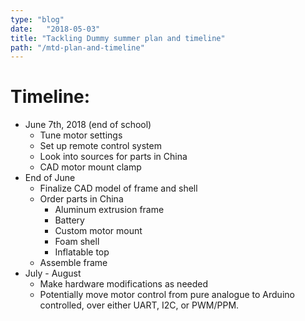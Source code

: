 ```yaml
---
type: "blog"
date:   "2018-05-03"
title: "Tackling Dummy summer plan and timeline"
path: "/mtd-plan-and-timeline"
---
```

# Timeline:

 - June 7th, 2018 (end of school)
    - Tune motor settings
    - Set up remote control system
    - Look into sources for parts in China
    - CAD motor mount clamp
- End of June
    - Finalize CAD model of frame and shell
    - Order parts in China
        - Aluminum extrusion frame
        - Battery
        - Custom motor mount
        - Foam shell
        - Inflatable top
    - Assemble frame
- July - August
    - Make hardware modifications as needed
    - Potentially move motor control from pure analogue to Arduino controlled, over either UART, I2C, or PWM/PPM. 

